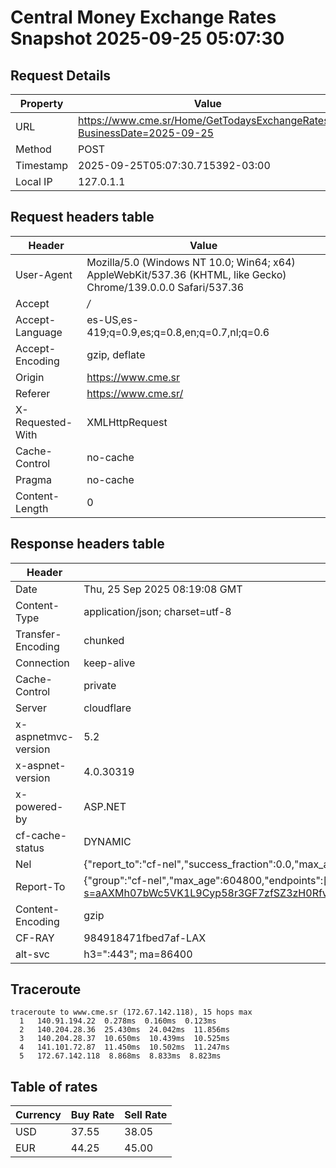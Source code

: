 # Central Money Exchange Rates Snapshot 2025-09-25 05:07:30
## Request Details

| Property | Value |
|----------|-------|
| URL | https://www.cme.sr/Home/GetTodaysExchangeRates/?BusinessDate=2025-09-25 |
| Method | POST |
| Timestamp | 2025-09-25T05:07:30.715392-03:00 |
| Local IP | 127.0.1.1 |
    
## Request headers table

| Header | Value |
|--------|-------|
| User-Agent | Mozilla/5.0 (Windows NT 10.0; Win64; x64) AppleWebKit/537.36 (KHTML, like Gecko) Chrome/139.0.0.0 Safari/537.36 |
| Accept | */* |
| Accept-Language | es-US,es-419;q=0.9,es;q=0.8,en;q=0.7,nl;q=0.6 |
| Accept-Encoding | gzip, deflate |
| Origin | https://www.cme.sr |
| Referer | https://www.cme.sr/ |
| X-Requested-With | XMLHttpRequest |
| Cache-Control | no-cache |
| Pragma | no-cache |
| Content-Length | 0 |

    
## Response headers table
| Header | Value |
|--------|-------|
| Date | Thu, 25 Sep 2025 08:19:08 GMT |
| Content-Type | application/json; charset=utf-8 |
| Transfer-Encoding | chunked |
| Connection | keep-alive |
| Cache-Control | private |
| Server | cloudflare |
| x-aspnetmvc-version | 5.2 |
| x-aspnet-version | 4.0.30319 |
| x-powered-by | ASP.NET |
| cf-cache-status | DYNAMIC |
| Nel | {"report_to":"cf-nel","success_fraction":0.0,"max_age":604800} |
| Report-To | {"group":"cf-nel","max_age":604800,"endpoints":[{"url":"https://a.nel.cloudflare.com/report/v4?s=aAXMh07bWc5VK1L9Cyp58r3GF7zfSZ3zH0Rfv5%2BQr41WaR57nOZE83Eg%2FLLFlBZukW5LIZjJoS4fnlzHO8hoPzw2RLYdTsDgbsw%3D"}]} |
| Content-Encoding | gzip |
| CF-RAY | 984918471fbed7af-LAX |
| alt-svc | h3=":443"; ma=86400 |

## Traceroute 

```
traceroute to www.cme.sr (172.67.142.118), 15 hops max
  1   140.91.194.22  0.278ms  0.160ms  0.123ms 
  2   140.204.28.36  25.430ms  24.042ms  11.856ms 
  3   140.204.28.37  10.650ms  10.439ms  10.525ms 
  4   141.101.72.87  11.450ms  10.502ms  11.247ms 
  5   172.67.142.118  8.868ms  8.833ms  8.823ms 

```


## Table of rates

| Currency | Buy Rate | Sell Rate |
|----------|----------|-----------|
| USD | 37.55 | 38.05 |
| EUR | 44.25 | 45.00 |
